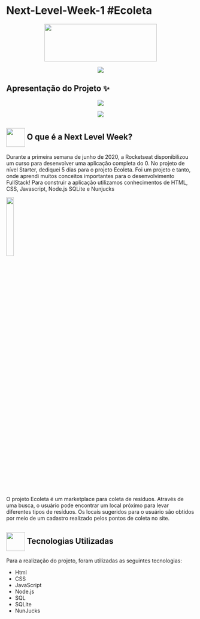 # Next-Level-Week-1  #Ecoleta

<p align="center">
<image style"
       src="https://github.com/DanielFelipeDeveloper/Next-Level-Week-1/blob/master/public/assets/logo.svg" 
       width="300" height="100"/></br>
</p>
                               
<p align="center">
<image src="https://img.shields.io/badge/JavaScript-Node.js-NunJucks"/>
</p>

## Apresentação do Projeto :sparkles:

<p align="center">
<image src="https://github.com/DanielFelipeDeveloper/Next-Level-Week-1/blob/master/public/assets/img/Ecoleta%20DarkMode.PNG" />
</p>

<p align="center">
<image src="https://github.com/DanielFelipeDeveloper/Next-Level-Week-1/blob/master/public/assets/img/ecoletaform.png" />
</p>

<h2> <img src= "https://img.icons8.com/plasticine/2x/rocket.png" width="50px" height="50px" align="center"/>   O que é a Next Level Week? </h2>

  <p> Durante a primeira semana de junho de 2020, a Rocketseat disponibilizou um curso para desenvolver uma aplicação completa do 0. No projeto de nível Starter, dediquei 5 dias para o projeto Ecoleta. Foi um projeto e tanto, onde aprendi muitos conceitos importantes para o desenvolvimento FullStack! Para construir a aplicação utilizamos conhecimentos de HTML, CSS, Javascript, Node.js SQLite e Nunjucks</p>
  
 <img src = https://github.com/mjulialobo/Next-Level-Week/blob/master/public/extras-aula-1/icones/logo.svg width="20% " align="center">
  <p> O projeto Ecoleta é um marketplace para coleta de resíduos. Através de uma busca, o usuário pode encontrar um local próximo para levar diferentes tipos de resíduos. Os locais sugeridos para o usuário são obtidos por meio de um cadastro realizado pelos pontos de coleta no site. </p>
 
<h2> <img src = "https://cdn3.iconfinder.com/data/icons/chat-bot-emoji-blue-filled-color/300/14134081Untitled-3-512.png" width="50px" height="50px" align="center"/> Tecnologias Utilizadas </h2>
<p> Para a realização do projeto, foram utilizadas as seguintes tecnologias:
<ul>
<li> Html </li>  
<li> CSS </li>
<li> JavaScript </li>
<li> Node.js </li>
<li> SQL </li>
<li> SQLite </li> 
<li> NunJucks </li>   

</ul> </p>

